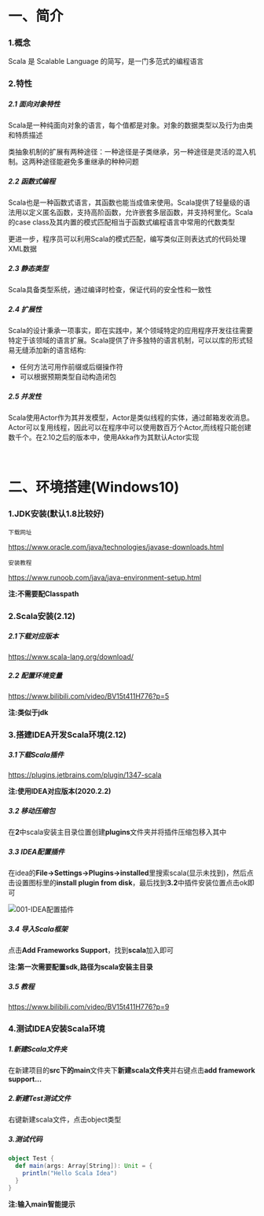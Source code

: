 # 一、简介

### 1.概念

Scala 是 Scalable Language 的简写，是一门多范式的编程语言 

### 2.特性

##### 2.1 面向对象特性

Scala是一种纯面向对象的语言，每个值都是对象。对象的数据类型以及行为由类和特质描述

类抽象机制的扩展有两种途径：一种途径是子类继承，另一种途径是灵活的混入机制。这两种途径能避免多重继承的种种问题

##### 2.2 函数式编程

Scala也是一种函数式语言，其函数也能当成值来使用。Scala提供了轻量级的语法用以定义匿名函数，支持高阶函数，允许嵌套多层函数，并支持柯里化。Scala的case class及其内置的模式匹配相当于函数式编程语言中常用的代数类型

更进一步，程序员可以利用Scala的模式匹配，编写类似正则表达式的代码处理XML数据

##### 2.3 静态类型

Scala具备类型系统，通过编译时检查，保证代码的安全性和一致性

##### 2.4 扩展性

Scala的设计秉承一项事实，即在实践中，某个领域特定的应用程序开发往往需要特定于该领域的语言扩展。Scala提供了许多独特的语言机制，可以以库的形式轻易无缝添加新的语言结构:

- 任何方法可用作前缀或后缀操作符
- 可以根据预期类型自动构造闭包

##### 2.5 并发性

Scala使用Actor作为其并发模型，Actor是类似线程的实体，通过邮箱发收消息。Actor可以复用线程，因此可以在程序中可以使用数百万个Actor,而线程只能创建数千个。在2.10之后的版本中，使用Akka作为其默认Actor实现

<br>

# 二、环境搭建(Windows10)

### 1.JDK安装(默认1.8比较好)

`下载网址`

https://www.oracle.com/java/technologies/javase-downloads.html

`安装教程`

https://www.runoob.com/java/java-environment-setup.html

**注:不需要配Classpath**

### 2.Scala安装(2.12)

##### 2.1下载对应版本

https://www.scala-lang.org/download/

##### 2.2 配置环境变量

https://www.bilibili.com/video/BV15t411H776?p=5

**注:类似于jdk**

### 3.搭建IDEA开发Scala环境(2.12)

##### 3.1下载Scala插件

https://plugins.jetbrains.com/plugin/1347-scala

**注:使用IDEA对应版本(2020.2.2)**

##### 3.2 移动压缩包

在**2**中scala安装主目录位置创建**plugins**文件夹并将插件压缩包移入其中

##### 3.3 IDEA配置插件

在idea的**File->Settings->Plugins->installed**里搜索scala(显示未找到)，然后点击设置图标里的**install plugin from disk**，最后找到**3.2**中插件安装位置点击ok即可

![001-IDEA配置插件](D:\BigData\8-Scala\1-Scala简介与环境搭建\images\001-IDEA配置插件.png)

##### 3.4 导入Scala框架

点击**Add Frameworks Support**，找到**scala**加入即可

**注:第一次需要配置sdk,路径为scala安装主目录**

##### 3.5 教程

https://www.bilibili.com/video/BV15t411H776?p=9

### 4.测试IDEA安装Scala环境

##### 1.新建Scala文件夹

在新建项目的**src下的main**文件夹下**新建scala文件夹**并右键点击**add framework support...**

##### 2.新建Test测试文件

右键新建scala文件，点击object类型

##### 3.测试代码

```scala
object Test {
  def main(args: Array[String]): Unit = {
    println("Hello Scala Idea")
  }
}
```

**注:输入main智能提示**